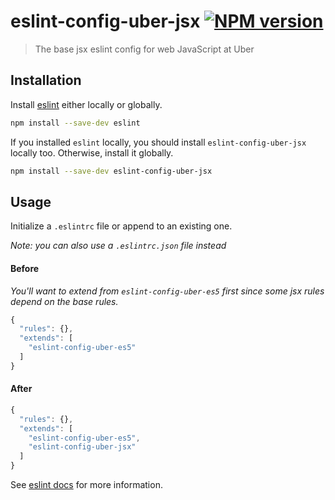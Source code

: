 # eslint-config-uber-jsx [![NPM version][npm-image]][npm-url]

> The base jsx eslint config for web JavaScript at Uber

## Installation

Install [eslint](https://www.github.com/eslint/eslint) either locally or globally.

```sh
npm install --save-dev eslint
```

If you installed `eslint` locally, you should install `eslint-config-uber-jsx` locally too. Otherwise, install it globally.

```sh
npm install --save-dev eslint-config-uber-jsx
```

## Usage

Initialize a `.eslintrc` file or append to an existing one.

*Note: you can also use a `.eslintrc.json` file instead*

#### Before

*You'll want to extend from `eslint-config-uber-es5` first since some jsx rules depend on the base rules.*

```js
{
  "rules": {},
  "extends": [
    "eslint-config-uber-es5"
  ]
}
```

#### After

```js
{
  "rules": {},
  "extends": [
    "eslint-config-uber-es5",
    "eslint-config-uber-jsx"
  ]
}
```

See [eslint docs](http://eslint.org/) for more information.

[npm-image]: https://badge.fury.io/js/eslint-config-uber-jsx.svg
[npm-url]: https://npmjs.org/package/eslint-config-uber-jsx
